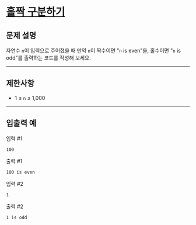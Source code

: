 # [홀짝 구분하기](https://school.programmers.co.kr/learn/courses/30/lessons/181944)

## 문제 설명

자연수 `n`이 입력으로 주어졌을 때 만약 `n`이 짝수이면 "`n` is even"을, 홀수이면 "`n` is odd"를 출력하는 코드를 작성해 보세요.

---

## 제한사항

- 1 ≤ `n` ≤ 1,000

---

## 입출력 예

입력 #1

```
100
```

출력 #1

```
100 is even
```

입력 #2

```
1
```

출력 #2

```
1 is odd
```
